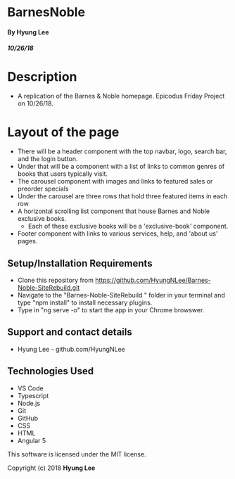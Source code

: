 # BarnesNoble

#### By Hyung Lee
##### 10/26/18

# Description
* A replication of the Barnes & Noble homepage. Epicodus Friday Project on 10/26/18.

# Layout of the page
* There will be a header component with the top navbar, logo, search bar, and the login button.
* Under that will be a component with a list of links to common genres of books that users typically visit.
* The carousel component with images and links to featured sales or preorder specials
* Under the carousel are three rows that hold three featured items in each row
* A horizontal scrolling list component that house Barnes and Noble exclusive books.
    * Each of these exclusive books will be a 'exclusive-book' component.
* Footer component with links to various services, help, and 'about us' pages.

## Setup/Installation Requirements

  - Clone this repository from https://github.com/HyungNLee/Barnes-Noble-SiteRebuild.git
  - Navigate to the "Barnes-Noble-SiteRebuild
" folder in your terminal and type "npm install" to install necessary plugins.
  - Type in "ng serve -o" to start the app in your Chrome browswer.

## Support and contact details

  - Hyung Lee - github.com/HyungNLee

## Technologies Used

  - VS Code
  - Typescript
  - Node.js
  - Git
  - GitHub
  - CSS
  - HTML
  - Angular 5
  
This software is licensed under the MIT license.

Copyright (c) 2018 **Hyung Lee**